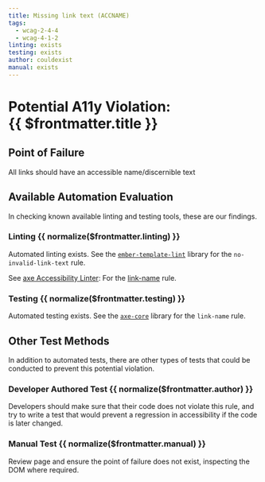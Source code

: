 ```yaml
---
title: Missing link text (ACCNAME)
tags:
  - wcag-2-4-4
  - wcag-4-1-2
linting: exists
testing: exists
author: couldexist
manual: exists
---
```


<script setup>
  const normalize = (value) => {
    const v = (value || '').toLowerCase()
    if (v === 'exists') return 'Exists'
    if (v === 'couldexist') return 'Could Exist'
    if (v === 'cannotexist') return 'Cannot Exist'
    if (v === 'shouldexist') return 'Should Exist'
    if (v === 'mustexist') return 'Must Exist'
    return '—'
  }
</script>

# Potential A11y Violation:<br/>{{ $frontmatter.title }}

## Point of Failure
All links should have an accessible name/discernible text

## Available Automation Evaluation

In checking known available linting and testing tools, these are our findings.

### Linting <Badge type="info">{{ normalize($frontmatter.linting) }}</Badge>
Automated linting exists. See the [`ember-template-lint`](https://github.com/ember-template-lint/ember-template-lint) library for the `no-invalid-link-text` rule.

See [axe Accessibility Linter](https://marketplace.visualstudio.com/items?itemName=deque-systems.vscode-axe-linter): For the [link-name](https://dequeuniversity.com/rules/axe/4.1/link-name) rule.


### Testing <Badge type="info">{{ normalize($frontmatter.testing) }}</Badge>
Automated testing exists. See the [`axe-core`](https://github.com/dequelabs/axe-core) library for the `link-name` rule.

## Other Test Methods

In addition to automated tests, there are other types of tests that could be conducted to prevent this potential violation.

### Developer Authored Test <Badge type="info">{{ normalize($frontmatter.author) }}</Badge>
Developers should make sure that their code does not violate this rule, and try to write a test that would prevent a regression in accessibility if the code is later changed.

### Manual Test <Badge type="info">{{ normalize($frontmatter.manual) }}</Badge>
Review page and ensure the point of failure does not exist, inspecting the DOM where required.


<TagLinks />

